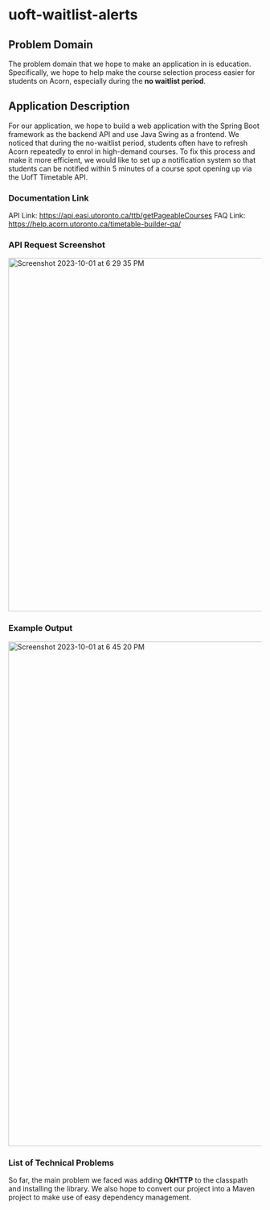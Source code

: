 # uoft-waitlist-alerts

## Problem Domain
The problem domain that we hope to make an application in is education. Specifically, we hope to help make the course selection process easier for students on Acorn, especially during the **no waitlist period**.
 
## Application Description
For our application, we hope to build a web application with the Spring Boot framework as the backend API and use Java Swing as a frontend. We noticed that during the no-waitlist period, students often have to refresh Acorn repeatedly to enrol in high-demand courses. To fix this process and make it more efficient, we would like to set up a notification system so that students can be notified within 5 minutes of a course spot opening up via the UofT Timetable API.

### Documentation Link
API Link: https://api.easi.utoronto.ca/ttb/getPageableCourses
FAQ Link: https://help.acorn.utoronto.ca/timetable-builder-qa/

### API Request Screenshot
<img width="702" alt="Screenshot 2023-10-01 at 6 29 35 PM" src="https://github.com/Ram-Raghav-S/uoft-watilist-alerts/assets/44104695/2b370ba3-8364-4786-bed1-cc0fd3d7b98c">

### Example Output
<img width="1002" alt="Screenshot 2023-10-01 at 6 45 20 PM" src="https://github.com/Ram-Raghav-S/uoft-watilist-alerts/assets/44104695/5c1ca58d-9515-4107-b6ab-4e47b7c143fd">


### List of Technical Problems
So far, the main problem we faced was adding **OkHTTP** to the classpath and installing the library. We also hope to convert our project into a Maven project to make use of easy dependency management.
